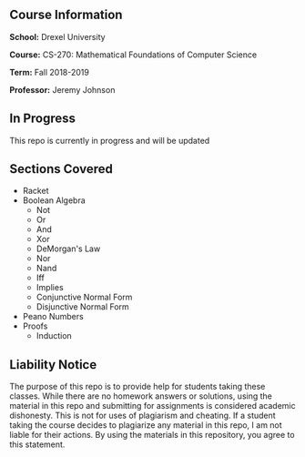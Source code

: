 ## Course Information

**School:** Drexel University

**Course:** CS-270: Mathematical Foundations of Computer Science

**Term:** Fall 2018-2019

**Professor:** Jeremy Johnson

## In Progress
This repo is currently in progress and will be updated

## Sections Covered
- Racket
- Boolean Algebra
	- Not
	- Or
	- And
	- Xor
	- DeMorgan's Law
	- Nor
	- Nand
	- Iff
	- Implies
	- Conjunctive Normal Form
	- Disjunctive Normal Form
- Peano Numbers
- Proofs
	- Induction

## Liability Notice
The purpose of this repo is to provide help for students taking these classes. 
While there are no homework answers or solutions, 
using the material in this repo and submitting for assignments is considered academic dishonesty. 
This is not for uses of plagiarism and cheating. 
If a student taking the course decides to plagiarize any material in this repo, 
I am not liable for their actions. 
By using the materials in this repository, you agree to this statement.
